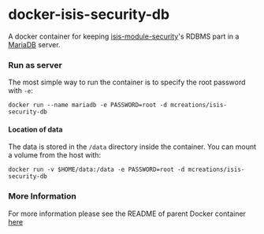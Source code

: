 # docker-isis-security-db

A docker container for keeping
[isis-module-security](https://github.com/isisaddons/isis-module-security)'s
RDBMS part in a [MariaDB](http://mariadb.org) server.

### Run as server

The most simple way to run the container is to specify the root password with
`-e`:

```
docker run --name mariadb -e PASSWORD=root -d mcreations/isis-security-db
```

#### Location of data

The data is stored in the `/data` directory
inside the container. You can mount a volume from the host with:

```
docker run -v $HOME/data:/data -e PASSWORD=root -d mcreations/isis-security-db
```

### More Information

For more information please see the README of parent Docker container
[here](https://github.com/m-creations/docker-openwrt-mariadb/blob/master/README.md)
